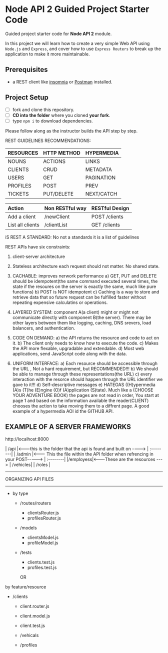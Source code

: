 # Node API 2 Guided Project Starter Code

Guided project starter code for **Node API 2** module.

In this project we will learn how to create a very simple Web API using `Node.js` and `Express`, and cover how to use `Express Routers` to break up the application to make it more maintainable.

## Prerequisites

- a REST client like [insomnia](https://insomnia.rest/download/) or [Postman](https://www.getpostman.com/downloads/) installed.

## Project Setup

- [ ] fork and clone this repository.
- [ ] **CD into the folder** where you cloned **your fork**.
- [ ] type `npm i` to download dependencies.

Please follow along as the instructor builds the API step by step.

REST GUIDELINES RECOMMENDATIONS:

| RESOURCES | HTTP METHOD| HYPERMEDIA |
|:----------| :----------|:--------   |
|  NOUNS    |  ACTIONS   |  LINKS     |
| CLIENTS   |  CRUD      |  METADATA  |
|  USERS    |  GET       |  PAGINATION|<----- /// How do i get to the next page or previouse page//
|  PROFILES |  POST      |  PREV      |
|  TICKETS  | PUT/DELETE |  NEXT/CATCH|



|  Action        |   Non RESTful way  |  RESTful Design   |
|:----------     | :---------------   |  :-------------   |
|Add a client    |   /newClient       |  POST /clients    |<----- CREATE A LIST 
|List all clients|  /clientList       |  GET /clients     |<-----  GET a list of clients or users


iS REST A STANDARD:
 No not a standards it is a list of guidelines

 REST APIs have six constraints:
 1) client-server architecture 
 2) Stateless architecture each request should not matter. No shared state.
 3) CACHABLE: improves nerwork performance
      a) GET, PUT and DELETE should be idempotent(the same command executed several times, the state if the resoures on the server is exactly the same, much like pure functions)
      b) POST is NOT idempotent
      c) Caching is a way to store and retrieve data that so future request can be fulfilled faster without repeating expensive calculatins or operations.
4) LAYERED SYSTEM: component A(a client) might or might not communicate directly with component B(the server). There may be other layers between them like logging, caching, DNS srevers, load balancers, and authentication.

5) CODE ON DEMAND:
    a) the API returns the resource and code to act on it.
    b) The client only needs to know how to execute the code.
    c) Makes the API more flexable, upgradable and extendable.
    d) Most web applications, send JavaScript code along with the data.

6)  UNIFORM INTERFACE:
    a) Each resource should be accessible through the URL , Not a hard requirement, but RECOMMENDED!!!
    b) We should be able to manage through these representations(the URL)
    c) every interaction with the resorce should happen through the URL identifier we gave to it!!!
    d) Self-descriptive messages
    e) HATEOAS ((H)ypermedia (A)s (T)he (E)ngine (O)f (A)pplication (S)tate). Much like a (CHOOSE YOUR ADVENTURE BOOK) the pages are not read in order, 
       You start at page 1 and based on the information available the reader(CLIENT) chooses the action to take moving them to a diffrent page. A good example of a hypermedia AOI id the GITHUB API.


EXAMPLE OF A SERVER FRAMEWORKS  
-------------------------------
http://localhost:8000

|  /api    |<---this is the folder that the api is found and built on ---->
| :--------|
|  /admin  |<--- This the file within the API folder when refrencing in your POST----->
| :--------|
|/employess|<---These are the  resources --->
| /vehicles|
| /roles   |


-------------------------------
ORGANIZING API FILES
____________________

- by type
  - /routes/routers 
    - clientsRouter.js
    - profilesRouter.js
  
  - /models
    - clientsModel.js
    - profileModel.js  
    
  - /tests
    - clients.test.js
    - profiles.test.js 


    OR


by feature/resource  
- /clients
    - client.router.js 
    - client.model.js 
    - client.test.js 

  - /vehicals


  - /profiles